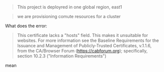 > This project is deployred in one global region, east1 

> we are provisioning comute resources for a  cluster

What does the error:

> This certificate lacks a "hosts" field. This makes it unsuitable for websites. For more information see the Baseline Requirements for the Issuance and Management of Publicly-Trusted Certificates, v.1.1.6, from the CA/Browser Forum (https://cabforum.org); specifically, section 10.2.3 ("Information Requirements")

mean
